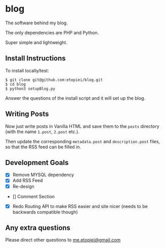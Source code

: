 # blog

The software behind my blog.

The only dependencies are PHP and Python.

Super simple and lightweight.

## Install Instructions

To install locally/test:

	$ git clone git@github.com:etopiei/blog.git
	$ cd blog
	$ python3 setupBlog.py

Answer the questions of the install script and it will set up the blog.

## Writing Posts

Now just write posts in Vanilla HTML and save them to the `posts` directory (with the name `1.post`, `2.post` etc.).

Then update the corresponding `metadata.post` and `description.post` files, so that the RSS feed can be filled in. 

## Development Goals

 - [x] Remove MYSQL dependency
 - [x] Add RSS Feed
 - [x] Re-design
 - [] Comment Section
 - [x] Redo Routing API to make RSS easier and site nicer (needs to be backwards compatible though)

## Any extra questions

Please direct other questions to me.etopiei@gmail.com
